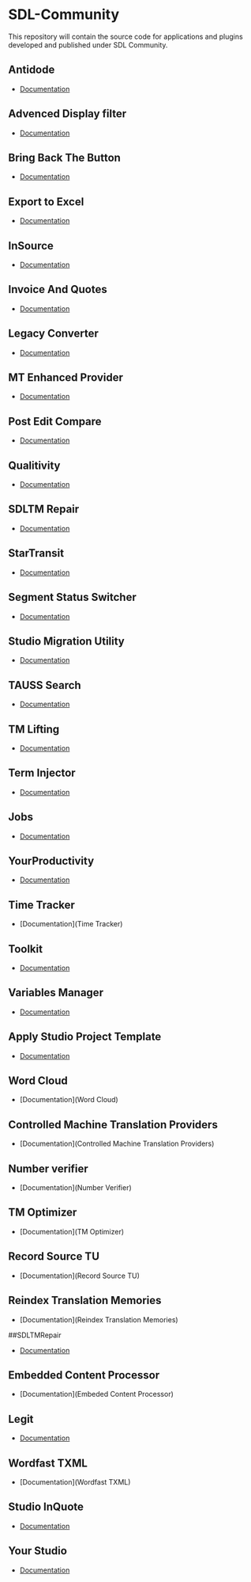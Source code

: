 SDL-Community
=============

This repository will contain the source code for applications and plugins developed and published under SDL Community.

## Antidode
* [Documentation](https://github.com/sdl/Sdl-Community/blob/master/Antidote%20Verifier/Readme.md)

## Advenced Display filter
* [Documentation](https://github.com/sdl/Sdl-Community/blob/master/AdvancedDisplayFilter/README.md)

## Bring Back The Button
* [Documentation](https://github.com/sdl/Sdl-Community/blob/master/BringBackTheButton/README.md)

## Export to Excel
* [Documentation](https://github.com/sdl/Sdl-Community/blob/master/Export%20to%20Excel/README.md)

## InSource
* [Documentation](https://github.com/sdl/Sdl-Community/blob/master/InSource/README.md)

## Invoice And Quotes
* [Documentation](https://github.com/sdl/Sdl-Community/blob/master/InvoiceAndQuotes/README.md)

## Legacy Converter
* [Documentation](https://github.com/sdl/Sdl-Community/tree/master/Legacy%20Converter)

## MT Enhanced Provider
* [Documentation](https://github.com/sdl/Sdl-Community/tree/master/MT%20Enhanced%20Provider)

## Post Edit Compare
* [Documentation](https://github.com/sdl/Sdl-Community/blob/master/Post%20Edit%20Compare/README.md)

## Qualitivity
* [Documentation](https://github.com/sdl/Sdl-Community/tree/master/Qualitivity)

## SDLTM Repair	 
* [Documentation](https://github.com/sdl/Sdl-Community/tree/master/SDLTMRepair)

## StarTransit
* [Documentation](https://github.com/sdl/Sdl-Community/tree/master/Sdl.Community.StarTransit)

## Segment Status Switcher
* [Documentation](https://github.com/sdl/Sdl-Community/tree/master/SegmentStatusSwitcher)


## Studio Migration Utility	
* [Documentation](https://github.com/sdl/Sdl-Community/tree/master/Studio%20Migration%20Utility/README.md)

## TAUSS Search
* [Documentation](https://github.com/sdl/Sdl-Community/tree/master/TAUSS%20Search)

## TM Lifting
* [Documentation](https://github.com/sdl/Sdl-Community/tree/master/TMLifting)

## Term Injector
* [Documentation](https://github.com/sdl/Sdl-Community/tree/master/TermInjector)

## Jobs
* [Documentation](https://github.com/sdl/Sdl-Community/tree/master/Jobs)

## YourProductivity
* [Documentation](https://github.com/sdl/Sdl-Community/tree/master/YourProductivity)

## Time Tracker
* [Documentation](Time Tracker)

## Toolkit
* [Documentation](Toolkit)

## Variables Manager
* [Documentation](VariablesManager)


## Apply Studio Project Template
* [Documentation](ApplyStudioProjectTemplate)

## Word Cloud
* [Documentation](Word Cloud)

## Controlled Machine Translation Providers
* [Documentation](Controlled Machine Translation Providers)

## Number verifier
* [Documentation](Number Verifier)

## TM Optimizer
* [Documentation](TM Optimizer)

## Record Source TU
* [Documentation](Record Source TU)

## Reindex Translation Memories
* [Documentation](Reindex Translation Memories)

##SDLTMRepair
* [Documentation](SDLTMRepair)

## Embedded Content Processor
* [Documentation](Embeded Content Processor)

## Legit
* [Documentation](Legit)

## Wordfast TXML
* [Documentation](Wordfast TXML)

## Studio InQuote
* [Documentation](InvoiceAndQuotes)

## Your Studio
* [Documentation](YourStudio)




